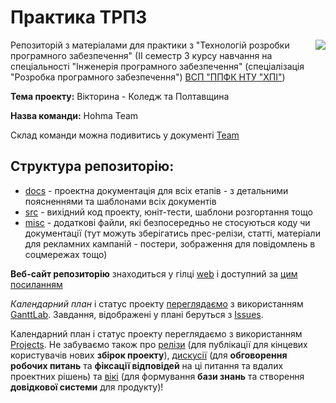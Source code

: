 # Практика ТРПЗ

<img src="https://github.com/pOpovich69/SDTP-Practice/blob/main/docs/images/resources/SE-logo-transparent%20(1).png" align="right" style="float:right;">

Репозиторій з матеріалами для практики з "Технологій розробки програмного забезпечення" (ІІ семестр 3 курсу навчання на спеціальності "Інженерія програмного забезпечення" (спеціалізація "Розробка програмного забезпечення") [ВСП "ППФК НТУ "ХПІ"](https://sites.google.com/polytechnic.co.cc/main))

**Тема проекту:** Вікторина - Коледж та Полтавщина

**Назва команди:** Hohma Team

Склад команди можна подивитись у документі [Team](https://github.com/pOpovich69/SDTP-Practice/blob/main/docs/1.Envisioning/team.md)

## **Структура репозиторію**:
* [docs](docs/README.md) - проектна документація для всіх етапів - з детальними поясненнями та шаблонами всіх документів
* [src](src/README.md) - вихідний код проекту, юніт-тести, шаблони розгортання тощо
* [misc](misc/README.md) - додаткові файли, які безпосередньо не стосуються коду чи документації (тут можуть зберігатись прес-релізи, статті, матеріали для рекламних кампаній - постери, зображення для повідомлень в соцмережах тощо)

**Веб-сайт репозиторію** знаходиться у гілці [web](https://github.com/liketaurus/SE-practice-template/tree/web) і доступний за [цим посиланням](https://liketaurus.github.io/SE-practice-template/) 

*Календарний план* і статус проекту [переглядаємо](https://app.ganttlab.com/) з використанням [GanttLab](https://github.com/ganttlab/ganttlab). Завдання, відображені у плані беруться з [Issues](https://github.com/liketaurus/SE-practice-template/issues). 

Календарний план і статус проекту переглядаємо з використанням [Projects](https://github.com/liketaurus/SE-practice-template/projects).
Не забуваємо також про [релізи](https://github.com/liketaurus/SE-practice-template/releases) (для публікації для кінцевих користувачів нових **збірок проекту**), [дискусії](https://github.com/liketaurus/SE-practice-template/discussions) (для **обговорення робочих питань** та **фіксації відповідей** на ці питання та вдалих проектних рішень) та [вікі](https://github.com/liketaurus/SE-practice-template/wiki) (для формування **бази знань** та створення **довідкової системи** для продукту)!
